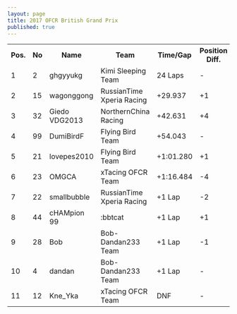 ```yaml
---
layout: page
title: 2017 OFCR British Grand Prix
published: true
---
```


<font size="2">
<table>
  <tr>
    <th>Pos.</th>
    <th>No</th>
    <th>Name</th>
    <th>Team</th>
    <th>Time/Gap</th>
    <th>Position Diff.</th>
  </tr>
  <tr>
    <td>1</td>
    <td>2</td>
    <td>ghgyyukg</td>
    <td>Kimi Sleeping Team</td>
    <td>24 Laps</td>
    <td>-</td>
  </tr>
  <tr>
    <td>2</td>
    <td>15</td>
    <td>wagonggong</td>
    <td>RussianTime Xperia Racing</td>
    <td>+29.937</td>
    <td>+1</td>
  </tr>
  <tr>
    <td>3</td>
    <td>32</td>
    <td>Giedo VDG2013</td>
    <td>NorthernChina Racing</td>
    <td>+42.631</td>
    <td>+4</td>
  </tr>
  <tr>
    <td>4</td>
    <td>99</td>
    <td>DumiBirdF</td>
    <td>Flying Bird Team</td>
    <td>+54.043</td>
    <td>-</td>
  </tr>
  <tr>
    <td>5</td>
    <td>21</td>
    <td>lovepes2010</td>
    <td>Flying Bird Team</td>
    <td>+1:01.280</td>
    <td>+1</td>
  </tr>
  <tr>
    <td>6</td>
    <td>23</td>
    <td>OMGCA</td>
    <td>xTacing OFCR Team</td>
    <td>+1:16.484</td>
    <td>-4</td>
  </tr>
  <tr>
    <td>7</td>
    <td>22</td>
    <td>smallbubble</td>
    <td>RussianTime Xperia Racing</td>
    <td>+1 Lap</td>
    <td>-2</td>
  </tr>
  <tr>
    <td>8</td>
    <td>44</td>
    <td>cHAMpion 99</td>
    <td>:bbtcat</td>
    <td>+1 Lap</td>
    <td>+1</td>
  </tr>
  <tr>
    <td>9</td>
    <td>28</td>
    <td>Bob</td>
    <td>Bob-Dandan233 Team</td>
    <td>+1 Lap</td>
    <td>-1</td>
  </tr>
  <tr>
    <td>10</td>
    <td>4</td>
    <td>dandan</td>
    <td>Bob-Dandan233 Team</td>
    <td>+1 Lap</td>
    <td>-</td>
  </tr>
  <tr>
    <td>11</td>
    <td>12</td>
    <td>Kne_Yka</td>
    <td>xTacing OFCR Team</td>
    <td>DNF</td>
    <td>-</td>
  </tr>
</table>
</font>